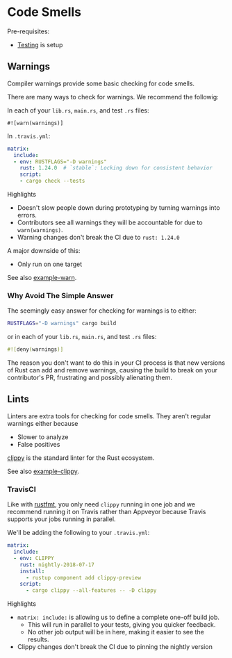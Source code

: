 # Code Smells

Pre-requisites:
- [Testing](pr/testing.html) is setup

## Warnings

Compiler warnings provide some basic checking for code smells.

There are many ways to check for warnings.  We recommend the followig:

In each of your `lib.rs`, `main.rs`, and test `.rs` files:

```rust,ignore
#![warn(warnings)]
```

In `.travis.yml`:

```yml
matrix:
  include:
  - env: RUSTFLAGS="-D warnings"
    rust: 1.24.0  # `stable`: Locking down for consistent behavior
    script:
    - cargo check --tests
```

Highlights
- Doesn't slow people down during prototyping by turning warnings into errors.
- Contributors see all warnings they will be accountable for due to `warn(warnings)`.
- Warning changes don't break the CI due to `rust: 1.24.0`

A major downside of this:
- Only run on one target

See also [example-warn][example-warn].

[example-warn]: https://github.com/crate-ci/example-warn

### Why Avoid The Simple Answer

The seemingly easy answer for checking for warnings is to either:

```bash
RUSTFLAGS="-D warnings" cargo build
```

or in each of your `lib.rs`, `main.rs`, and test `.rs` files:

```rust
#![deny(warnings)]
```

The reason you don't want to do this in your CI process is that new versions of
Rust can add and remove warnings, causing the build to break on your
contributor's PR, frustrating and possibly alienating them.

## Lints

Linters are extra tools for checking for code smells.  They aren't regular warnings either because
- Slower to analyze
- False positives

[clippy][clippy] is the standard linter for the Rust ecosystem.

See also [example-clippy][example-clippy].

[clippy]: https://github.com/rust-lang-nursery/rust-clippy
[example-clippy]: https://github.com/crate-ci/example-clippy

### TravisCI

Like with [rustfmt](pr/rustfmt.html), you only need `clippy` running in one job
and we recommend running it on Travis rather than Appveyor because Travis
supports your jobs running in parallel.

We'll be adding the following to your `.travis.yml`:

```yml
matrix:
  include:
  - env: CLIPPY
    rust: nightly-2018-07-17
    install:
      - rustup component add clippy-preview
    script:
      - cargo clippy --all-features -- -D clippy
```

Highlights
- `matrix: include:` is allowing us to define a complete one-off build job.
  - This will run in parallel to your tests, giving you quicker feedback.
  - No other job output will be in here, making it easier to see the results.
- Clippy changes don't break the CI due to pinning the nightly version

[travis-cache]: https://docs.travis-ci.com/user/caching
